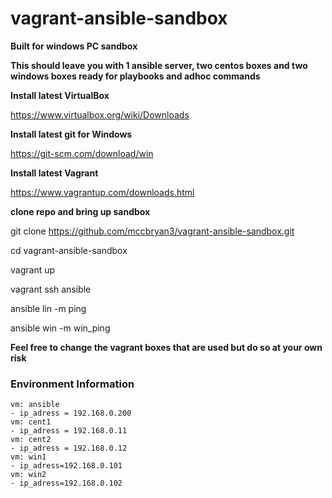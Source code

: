 # vagrant-ansible-sandbox

**Built for windows PC sandbox**

**This should leave you with 1 ansible server, two centos boxes and two windows boxes ready for playbooks and adhoc commands**

**Install latest VirtualBox**

https://www.virtualbox.org/wiki/Downloads

**Install latest git for Windows**

https://git-scm.com/download/win

**Install latest Vagrant**

https://www.vagrantup.com/downloads.html

**clone repo and bring up sandbox**

git clone https://github.com/mccbryan3/vagrant-ansible-sandbox.git

cd vagrant-ansible-sandbox

vagrant up

vagrant ssh ansible

ansible lin -m ping

ansible win -m win_ping

**Feel free to change the vagrant boxes that are used but do so at your own risk**

<h3>Environment Information</h3>

    vm: ansible
    - ip_adress = 192.168.0.200  
    vm: cent1
    - ip_adress = 192.168.0.11
    vm: cent2
    - ip_adress = 192.168.0.12
    vm: win1
    - ip_adress=192.168.0.101
    vm: win2
    - ip_adress=192.168.0.102
    
